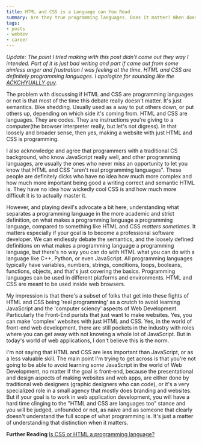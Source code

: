 ```yaml
---
title: HTML and CSS is a Language can You Read
summary: Are they true programming languages. Does it matter? When does it matter?
tags:
- posts
- webdev
- career
---
```


_Update: The point I tried making with this post didn't come out they way I intended. Part of it is just bad writing and part if came out from some aimless anger and frustration I was feeling at the time. HTML and CSS are definitely programming languages. I apologize for sounding like the [ACKCHYUALLY guy](https://i.kym-cdn.com/photos/images/newsfeed/001/191/035/135.png)._ 

The problem with discussing if HTML and CSS are programming languages or not is that most of the time this debate really doesn't matter. It's just semantics. Bike shedding. Usually used as a way to put others down, or put others up, depending on which side it's coming from. HTML and CSS are languages. They are codes. They are instructions you're giving to a computer(the browser interpreter really, but let's not digress). In that loosely and broader sense, then yes, making a website with just HTML and CSS is programming.

I also acknowledge and agree that programmers with a traditional CS background, who know JavaScript really well, and other programming languages, are usually the ones who never miss an opportunity to let you know that HTML and CSS "aren't real programming languages". These people are definitely dicks who have no idea how much more complex and how much more important being good a writing correct and semantic HTML is. They have no idea how wickedly cool CSS is and how much more difficult it is to actually master it.


However, and playing devil's advocate a bit here, understanding what separates a programming language in the more academic and strict definition, on what makes a programming language a programming language, compared to something like HTML and CSS _matters sometimes_. It matters especially if your goal is to become a professional software developer. We can endlessly debate the semantics, and the loosely defined definitions on what makes a programming language a programming language, but there's no way you can do with HTML what you can do with a language like C++, Python, or even JavaScript. All programming languages typically have variables, numbers, strings, conditions, loops, booleans, functions, objects, and that's just covering the basics. Programming languages can be used in different platforms and environments. HTML and CSS are meant to be used inside web browsers.

My impression is that there's a subset of folks that get into these fights of HTML and CSS being 'real programming' as a crutch to avoid learning JavaScript and the 'computer sciency' aspects of Web Development. Particularly the Front-End purists that just want to make websites. Yes, you can make 'complex' websites with just HTML and CSS. Yes, in the world of front-end web development, there are still pockets in the industry with roles where you can get away with not knowing a whole lot of JavaScript. But in today's world of web applications, I don't believe this is the norm.

I'm not saying that HTML and CSS are less important than JavaScript, or as a less valuable skill. The main point I'm trying to get across is that you're not going to be able to avoid learning *some* JavaScript in the world of Web Development, no matter if the goal is front-end, because the presentational and design aspects of making websites and web apps, are either done by traditional web designers (graphic designers who can code), or it's a very specialized role in a small agency that mostly does branding and websites. But if your goal is to work in web application development, you will have a hard time clinging to the "HTML and CSS are languages too" stance and you will be judged, unfounded or not, as naive and as someone that clearly doesn't understand the full scope of what programming is. It's just a matter of understanding that distinction when it matters.

**Further Reading** [Is CSS or HTML a programming language?](https://www.quora.com/Is-CSS-or-HTML-a-programming-language)
